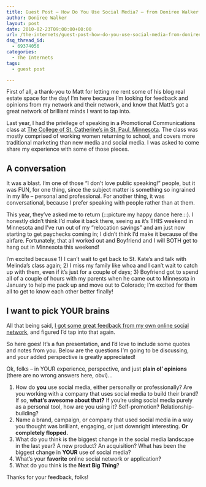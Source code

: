```yaml
---
title: Guest Post – How Do You Use Social Media? – from Doniree Walker
author: Doniree Walker
layout: post
date: 2010-02-23T09:00:00+00:00
url: /the-internets/guest-post-how-do-you-use-social-media-from-doniree-walker
dsq_thread_id:
  - 69374056
categories:
  - The Internets
tags:
  - guest post

---
```

First of all, a thank-you to Matt for letting me rent some of his blog real estate space for the day! I&#8217;m here because I&#8217;m looking for feedback and opinions from my network and their network, and know that Matt&#8217;s got a great network of brilliant minds I want to tap into.

Last year, I had the privilege of speaking in a Promotional Communications class at [The College of St. Catherine’s in St. Paul, Minnesota][1]. The class was mostly comprised of working women returning to school, and covers more traditional marketing than new media and social media. I was asked to come share my experience with some of those pieces.

## A conversation

It was a blast. I’m one of those “I don’t love public speaking!” people, but it was FUN, for one thing, since the subject matter is something so ingrained in my life – personal and professional. For another thing, it was conversational, because I prefer speaking with people rather than at them.

This year, they’ve asked me to return (:::picture my happy dance here:::). I honestly didn’t think I’d make it back there, seeing as it’s THIS weekend in Minnesota and I’ve run out of my “relocation savings” and am just now starting to get paychecks coming in; I didn’t think I’d make it because of the airfare. Fortunately, that all worked out and Boyfriend and I will BOTH get to hang out in Minnesota this weekend!

I’m excited because 1) I can’t wait to get back to St. Kate’s and talk with Melinda’s class again; 2) I miss my family like whoa and I can’t wait to catch up with them, even if it’s just for a couple of days; 3) Boyfriend got to spend all of a couple of hours with my parents when he came out to Minnesota in January to help me pack up and move out to Colorado; I’m excited for them all to get to know each other better finally!

## I want to pick YOUR brains

All that being said, [I got some great feedback from my own online social network][2], and figured I’d tap into that again.

So here goes! It’s a fun presentation, and I’d love to include some quotes and notes from you. Below are the questions I’m going to be discussing, and your added perspective is greatly appreciated!

Ok, folks – in YOUR experience, perspective, and just **plain ol’ opinions** (there are no wrong answers here, obvi)…

  1. How do **you** use social media, either personally or professionally? Are you working with a company that uses social media to build their brand? If so, **what’s awesome about that?** If you’re using social media purely as a personal tool, how are you using it? Self-promotion? Relationship-building?
  2. Name a brand, campaign, or company that used social media in a way you thought was brilliant, engaging, or just downright interesting. **Or completely flopped.**
  3. What do you think is the biggest change in the social media landscape in the last year? A new product? An acquisition? What has been the biggest change in **YOUR** use of social media?
  4. What’s your **favorite** online social network or application?
  5. What do you think is the **Next Big Thing**?

Thanks for your feedback, folks!

 [1]: https://stkate.edu
 [2]: https://doniree.com/2009/02/02/help-me-pimp-out-twitter/